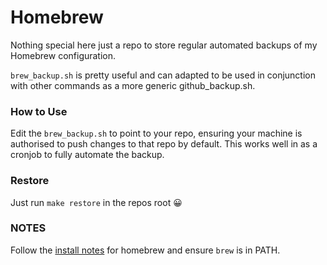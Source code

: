 # Homebrew

Nothing special here just a repo to store regular automated backups of my Homebrew configuration.

`brew_backup.sh` is pretty useful and can adapted to be used in conjunction with other commands as a more generic github_backup.sh.

### How to Use

Edit the `brew_backup.sh` to point to your repo, ensuring your machine is authorised to push changes to that repo by default. This works well in as a cronjob to fully automate the backup.

### Restore

Just run `make restore` in the repos root 😀

### NOTES

Follow the [install notes](https://brew.sh/) for homebrew and ensure `brew` is in PATH.
